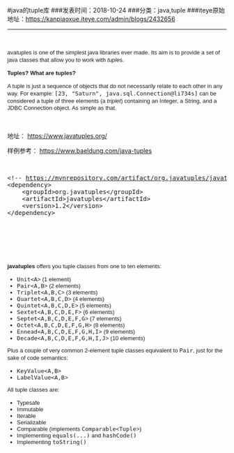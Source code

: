 #java的tuple库
###发表时间：2018-10-24
###分类：java,tuple
###iteye原始地址：<a href="https://kanpiaoxue.iteye.com/admin/blogs/2432656" target="_blank">https://kanpiaoxue.iteye.com/admin/blogs/2432656</a>

---

<div class="iteye-blog-content-contain" style="font-size: 14px;"> 
 <p>&nbsp;</p> 
 <p style="line-height: 1.3em; font-size: 13px; font-family: Verdana, Helvetica, Arial, sans-serif;">avatuples is one of the simplest java libraries ever made. Its aim is to provide a set of java classes that allow you to work with&nbsp;<em>tuple</em>s.</p> 
 <p style="line-height: 1.3em; font-size: 13px; font-family: Verdana, Helvetica, Arial, sans-serif;"><strong>Tuples? What are tuples?</strong></p> 
 <p style="line-height: 1.3em; font-size: 13px; font-family: Verdana, Helvetica, Arial, sans-serif;">A tuple is just a sequence of objects that do not necessarily relate to each other in any way. For example:&nbsp;<tt>[23, "Saturn", java.sql.Connection@li734s]</tt>&nbsp;can be considered a tuple of three elements (a&nbsp;<em>triplet</em>) containing an Integer, a String, and a JDBC Connection object. As simple as that.</p> 
 <p style="line-height: 1.3em; font-size: 13px; font-family: Verdana, Helvetica, Arial, sans-serif;">&nbsp;</p> 
 <p>地址：&nbsp;<a href="https://www.javatuples.org/">https://www.javatuples.org/</a></p> 
 <p>样例参考：&nbsp;<a href="https://www.baeldung.com/java-tuples">https://www.baeldung.com/java-tuples</a></p> 
 <p>&nbsp;</p> 
 <pre name="code" class="java">&lt;!-- <a href="https://mvnrepository.com/artifact/org.javatuples/javatuples">https://mvnrepository.com/artifact/org.javatuples/javatuples</a> --&gt;
&lt;dependency&gt;
    &lt;groupId&gt;org.javatuples&lt;/groupId&gt;
    &lt;artifactId&gt;javatuples&lt;/artifactId&gt;
    &lt;version&gt;1.2&lt;/version&gt;
&lt;/dependency&gt;</pre> 
 <p>&nbsp;</p> 
 <p>&nbsp;</p> 
 <p>&nbsp;</p> 
 <p style="line-height: 1.3em; font-size: 13px; font-family: Verdana, Helvetica, Arial, sans-serif;"><strong>javatuples</strong>&nbsp;offers you tuple classes from one to ten elements:</p> 
 <ul style="font-family: Verdana, Helvetica, Arial, sans-serif; font-size: 13px;"> 
  <li> <tt>Unit&lt;A</tt>&gt; (1 element)</li> 
  <li> <tt>Pair&lt;A,B</tt>&gt; (2 elements)</li> 
  <li> <tt>Triplet&lt;A,B,C</tt>&gt; (3 elements)</li> 
  <li> <tt>Quartet&lt;A,B,C,D</tt>&gt; (4 elements)</li> 
  <li> <tt>Quintet&lt;A,B,C,D,E</tt>&gt; (5 elements)</li> 
  <li> <tt>Sextet&lt;A,B,C,D,E,F</tt>&gt; (6 elements)</li> 
  <li> <tt>Septet&lt;A,B,C,D,E,F,G</tt>&gt; (7 elements)</li> 
  <li> <tt>Octet&lt;A,B,C,D,E,F,G,H</tt>&gt; (8 elements)</li> 
  <li> <tt>Ennead&lt;A,B,C,D,E,F,G,H,I</tt>&gt; (9 elements)</li> 
  <li> <tt>Decade&lt;A,B,C,D,E,F,G,H,I,J</tt>&gt; (10 elements)</li> 
 </ul> 
 <p style="line-height: 1.3em; font-size: 13px; font-family: Verdana, Helvetica, Arial, sans-serif;">Plus a couple of very common 2-element tuple classes equivalent to&nbsp;<tt>Pair</tt>, just for the sake of code semantics:</p> 
 <ul style="font-family: Verdana, Helvetica, Arial, sans-serif; font-size: 13px;"> 
  <li> <tt>KeyValue&lt;A,B</tt>&gt;</li> 
  <li> <tt>LabelValue&lt;A,B</tt>&gt;</li> 
 </ul> 
 <p style="line-height: 1.3em; font-size: 13px; font-family: Verdana, Helvetica, Arial, sans-serif;">All tuple classes are:</p> 
 <ul style="font-family: Verdana, Helvetica, Arial, sans-serif; font-size: 13px;"> 
  <li>Typesafe</li> 
  <li>Immutable</li> 
  <li>Iterable</li> 
  <li>Serializable</li> 
  <li>Comparable (implements&nbsp;<tt>Comparable&lt;Tuple</tt>&gt;)</li> 
  <li>Implementing&nbsp;<tt>equals(...)</tt>&nbsp;and&nbsp;<tt>hashCode()</tt> </li> 
  <li>Implementing&nbsp;<tt>toString()</tt> </li> 
 </ul> 
 <div class="section" style="padding: 4px; font-family: Verdana, Helvetica, Arial, sans-serif; font-size: 13px;">
  &nbsp;
 </div> 
</div>